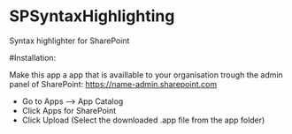 # SPSyntaxHighlighting

 Syntax highlighter for SharePoint

#Installation:

Make this app a app that is availlable to your organisation trough the admin panel of SharePoint:
https://name-admin.sharepoint.com

- Go to Apps --> App Catalog
- Click Apps for SharePoint
- Click Upload (Select the downloaded .app file from the app folder)
